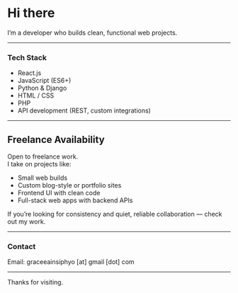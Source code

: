 # Hi there

I’m a developer who builds clean, functional web projects.

---

### Tech Stack

- React.js  
- JavaScript (ES6+)  
- Python & Django  
- HTML / CSS
- PHP
- API development (REST, custom integrations)

---

## Freelance Availability

Open to freelance work.  
I take on projects like:
- Small web builds  
- Custom blog-style or portfolio sites  
- Frontend UI with clean code  
- Full-stack web apps with backend APIs

If you’re looking for consistency and quiet, reliable collaboration — check out my work.

---

### Contact

Email: graceeainsiphyo [at] gmail [dot] com

---

Thanks for visiting.
 
